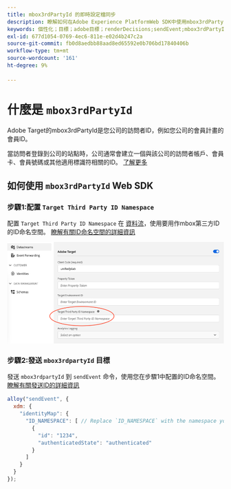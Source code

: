 ```yaml
---
title: mbox3rdPartyId 的即時設定檔同步
description: 瞭解如何在Adobe Experience PlatformWeb SDK中使用mbox3rdPartyId。
keywords: 個性化；目標；adobe目標；renderDecisions;sendEvent;mbox3rdPartyId;
exl-id: 677d1054-0769-4ec6-811e-e02d4b247c2a
source-git-commit: fb0d8aedbb88aad8ed65592e0b706bd17840406b
workflow-type: tm+mt
source-wordcount: '161'
ht-degree: 9%

---
```


# 什麼是 `mbox3rdPartyId`

Adobe Target的mbox3rdPartyId是您公司的訪問者ID，例如您公司的會員計畫的會員ID。

當訪問者登錄到公司的站點時，公司通常會建立一個與該公司的訪問者帳戶、會員卡、會員號碼或其他適用標識符相關的ID。 [了解更多](https://experienceleague.adobe.com/docs/target/using/audiences/visitor-profiles/3rd-party-id.html?lang=en#)


## 如何使用 `mbox3rdPartyId` Web SDK

### 步驟1:配置 `Target Third Party ID Namespace`

配置 `Target Third Party ID Namespace` 在 [資料流](../../datastreams/overview.md)，使用要用作mbox第三方ID的ID命名空間。
[瞭解有關ID命名空間的詳細資訊](https://experienceleague.adobe.com/docs/experience-platform/identity/namespaces.html?lang=zh-Hant)

![](assets/mbox3rdpartyid.png)

### 步驟2:發送 `mbox3rdpartyId` 目標

發送 `mbox3rdpartyId` 到 `sendEvent` 命令，使用您在步驟1中配置的ID命名空間。
[瞭解有關發送ID的詳細資訊](../../identity/overview.md#syncing-identities)

```javascript
alloy("sendEvent", {
  xdm: {
    "identityMap": {
      "ID_NAMESPACE": [ // Replace `ID_NAMESPACE` with the namespace you have configured in Step 1.
        {
          "id": "1234",
          "authenticatedState": "authenticated"
        }
      ]
    }
  }
});
```
